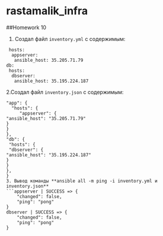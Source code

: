 # rastamalik_infra
##Homework 10
1. Создал файл ```inventory.yml``` с содержимым: 
```app: 
 hosts: 
  appserver:
   ansible_host: 35.205.71.79 
db: 
 hosts: 
  dbserver: 
   ansible_host: 35.195.224.187 
```
2.Создал файл ```inventory.json``` с содержимым: 
```{ 
"app": { 
  "hosts": { 
     "appserver": {  
"ansible_host": "35.205.71.79" 
} 
} 
}, 
"db": { 
 "hosts": {  
 "dbserver": {  
"ansible_host": "35.195.224.187" 
} 
} 
},
}  
3. Вывод команды **ansible all -m ping -i inventory.yml и inventory.json** 
```appserver | SUCCESS => { 
    "changed": false,  
    "ping": "pong" 
} 
dbserver | SUCCESS => { 
    "changed": false, 
    "ping": "pong" 
} 
```
